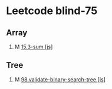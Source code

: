 # Leetcode blind-75

## Array

1. M [15.3-sum [js]](https://leetcode.com/problems/3sum/description/)

## Tree

1. M [98.validate-binary-search-tree [js]](https://leetcode.com/problems/validate-binary-search-tree/description/)
